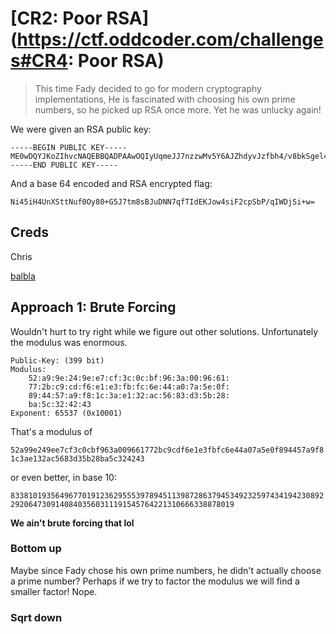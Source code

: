 # [CR2: Poor RSA](https://ctf.oddcoder.com/challenges#CR4: Poor RSA)
> This time Fady decided to go for modern cryptography implementations, He is fascinated with choosing his own prime numbers, so he picked up RSA once more. Yet he was unlucky again!

We were given an RSA public key:
```
-----BEGIN PUBLIC KEY-----
ME0wDQYJKoZIhvcNAQEBBQADPAAwOQIyUqmeJJ7nzzwMv5Y6AJZhdyvJzfbh4/v8bkSgel4PiURXqfgcOuEyrFaD01soulwyQkMCAwEAAQ==
-----END PUBLIC KEY-----
```
And a base 64 encoded and RSA encrypted flag:

`Ni45iH4UnXSttNuf0Oy80+G5J7tm8sBJuDNN7qfTIdEKJow4siF2cpSbP/qIWDjSi+w=`


## Creds
Chris

[balbla](http://pastebin.com/NmX7d271)

## Approach 1: Brute Forcing
Wouldn't hurt to try right while we figure out other solutions. Unfortunately the modulus was enormous.
```
Public-Key: (399 bit)
Modulus:
    52:a9:9e:24:9e:e7:cf:3c:0c:bf:96:3a:00:96:61:
    77:2b:c9:cd:f6:e1:e3:fb:fc:6e:44:a0:7a:5e:0f:
    89:44:57:a9:f8:1c:3a:e1:32:ac:56:83:d3:5b:28:
    ba:5c:32:42:43
Exponent: 65537 (0x10001)
```
That's a modulus of

`52a99e249ee7cf3c0cbf963a009661772bc9cdf6e1e3fbfc6e44a07a5e0f894457a9f81c3ae132ac5683d35b28ba5c324243`

or even better, in base 10:

`833810193564967701912362955539789451139872863794534923259743419423089229206473091408403560311191545764221310666338878019`

**We ain't brute forcing that lol**

### Bottom up
Maybe since Fady chose his own prime numbers, he didn't actually choose a prime number? Perhaps if we try to factor the modulus we will find a smaller factor! Nope.

### Sqrt down
